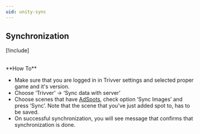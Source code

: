 ```yaml
---
uid: unity-sync
---
```


## Synchronization  

[!include[](shared/unity-sync.md)]  

<br/>
**How To**  

* Make sure that you are logged in in Trivver settings and selected proper game and it's version.
* Choose ‘Trivver’ -> ‘Sync data with server’   
* Choose scenes that have [AdSpots](../terms/adspot.md), check option ‘Sync Images’ and press ‘Sync’. Note that the scene that you've just added spot to, has to be saved. 
* On successful synchronization, you will see message that confirms that synchronization is done.  
 